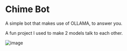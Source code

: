 # Chime Bot
<p>A simple bot that makes use of OLLAMA, to answer you.</p>
<p>A fun project I used to make 2 models talk to each other.</p>

![image](https://github.com/user-attachments/assets/d9feb48b-fe0e-4723-91ca-ce9062600805)
